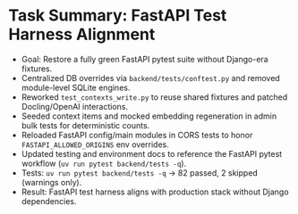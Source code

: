 # Task Summary: FastAPI Test Harness Alignment
- Goal: Restore a fully green FastAPI pytest suite without Django-era fixtures.
- Centralized DB overrides via `backend/tests/conftest.py` and removed module-level SQLite engines.
- Reworked `test_contexts_write.py` to reuse shared fixtures and patched Docling/OpenAI interactions.
- Seeded context items and mocked embedding regeneration in admin bulk tests for deterministic counts.
- Reloaded FastAPI config/main modules in CORS tests to honor `FASTAPI_ALLOWED_ORIGINS` env overrides.
- Updated testing and environment docs to reference the FastAPI pytest workflow (`uv run pytest backend/tests -q`).
- Tests: `uv run pytest backend/tests -q` → 82 passed, 2 skipped (warnings only).
- Result: FastAPI test harness aligns with production stack without Django dependencies.
